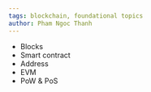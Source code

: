 ```yaml
---
tags: blockchain, foundational topics
author: Pham Ngoc Thanh
---
```


- Blocks
- Smart contract
- Address
- EVM
- PoW & PoS
